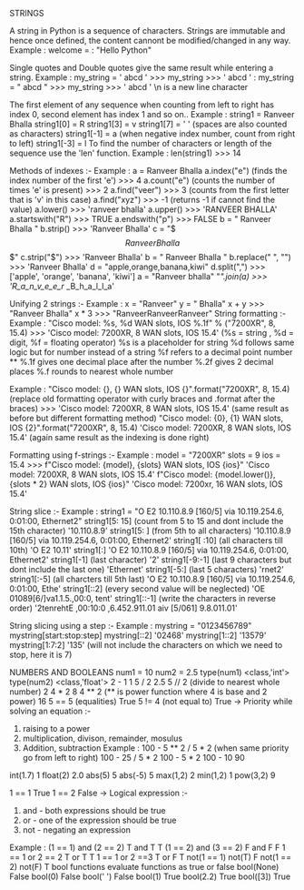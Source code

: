 STRINGS

A string in Python is a sequence of characters. Strings are immutable and hence once defined, the content cannont be modified/changed in any way.
Example : welcome = : "Hello Python"

Single quotes and Double quotes give the same result while entering a string.
Example : my_string = ' abcd ' 
      >>> my_string
      >>> ' abcd '
        : my_string = " abcd "
      >>> my_string
      >>> ' abcd '
\n is a new line character

The first element of any sequence when counting from left to right has index 0, second element has index 1 and so on..
Example : string1 = Ranveer Bhalla
          string1[0] = R
          string1[3] = v
          string1[7] = ' ' (spaces are also counted as characters)
          string1[-1] = a  (when negative index number, count from right to left)
          string1[-3] = l
To find the number of characters or length of the sequence use the 'len' function.
Example : len(string1)
      >>> 14

Methods of indexes :-
Example : a = Ranveer Bhalla
          a.index("e") (finds the index number of the first 'e')
      >>> 4
          a.count("e") (counts the number of times 'e' is present)
      >>> 2
          a.find("veer") 
      >>> 3            (counts from the first letter that is 'v' in this case)
          a.find("xyz")
      >>> -1           (returns -1 if cannot find the value)
          a.lower()
      >>> 'ranveer bhalla'
          a.upper()
      >>> 'RANVEER BHALLA'
          a.startswith("R")
      >>> TRUE
          a.endswith("p")
      >>> FALSE
          b = "   Ranveer Bhalla   "
          b.strip()
       >>> 'Ranveer Bhalla'
          c = "$$$Ranveer Bhalla$$$"
          c.strip("$")
       >>> 'Ranveer Bhalla'
          b = "   Ranveer Bhalla   "
          b.replace(" ", "")
       >>> 'Ranveer Bhalla'
          d = "apple,orange,banana,kiwi"
          d.split(",")
        >>> ['apple', 'orange', 'banana', 'kiwi']
          a = "Ranveer bhalla"
          "_".join(a)
        >>> 'R_a_n_v_e_e_r_ _B_h_a_l_l_a'
      
 Unifying 2 strings :-
 Example : x = "Ranveer"
           y = " Bhalla"
           x + y
       >>> "Ranveer Bhalla"
           x * 3
       >>> "RanveerRanveerRanveer"
String formatting :-
Example : "Cisco model: %s, %d WAN slots, IOS %.1f" % ("7200XR", 8, 15.4) 
    >>> 'Cisco model: 7200XR, 8 WAN slots, IOS 15.4'
(%s = string , %d = digit, %f = floating operator)
%s is a placeholder for string
%d follows same logic but for number instead of a string
%f refers to a decimal point number
** %.1f gives one decimal place after the number
   %.2f gives 2 decimal places
   %.f rounds to nearest whole number
  
Example : "Cisco model: {}, {} WAN slots, IOS {}".format("7200XR", 8, 15.4) (replace old formatting operator with curly braces and .format after the braces)
      >>> 'Cisco model: 7200XR, 8 WAN slots, IOS 15.4' (same result as before but different formatting method)
          "Cisco model: {0}, {1} WAN slots, IOS {2}".format("7200XR", 8, 15.4)
          'Cisco model: 7200XR, 8 WAN slots, IOS 15.4' (again same result as the indexing is done right)
          
Formatting using f-strings :-
Example : model = "7200XR"
          slots = 9
          ios = 15.4
      >>> f"Cisco model: {model}, {slots} WAN slots, IOS {ios}"
          'Cisco model: 7200XR, 8 WAN slots, IOS 15.4'
          f"Cisco model: {model.lower()}, {slots * 2} WAN slots, IOS {ios}"
          'Cisco model: 7200xr, 16 WAN slots, IOS 15.4'
     
String slice :-
Example : string1 = "O E2 10.110.8.9 [160/5] via 10.119.254.6, 0:01:00, Ethernet2"
          string1[5: 15] (count from 5 to 15 and dont include the 15th character)
          '10.110.8.9'
          string1[5: ] (from 5th to all characters)
          '10.110.8.9 [160/5] via 10.119.254.6, 0:01:00, Ethernet2'
          string1[ :10] (all characters till 10th)
          'O E2 10.11'
          string1[:]
          'O E2 10.110.8.9 [160/5] via 10.119.254.6, 0:01:00, Ethernet2'
          string1[-1] (last character)
          '2'
          string1[-9:-1] (last 9 characters but dont include the last one)
          'Ethernet'
          string1[-5:] (last 5 characters)
          'rnet2'
          string1[:-5] (all charcters till 5th last)
          'O E2 10.110.8.9 [160/5] via 10.119.254.6, 0:01:00, Ethe'
          string1[::2] (every second value will be neglected)
          'OE 01089[6/]va1.1.5.,00:0, tent' 
          string1[::-1] (write the characters in reverse order)
          '2tenrehtE ,00:10:0 ,6.452.911.01 aiv [5/061] 9.8.011.01'

String slicing using a step :-
Example : mystring = "0123456789"
          mystring[start:stop:step]
          mystring[::2]
          '02468'
          mystring[1::2]
          '13579'
          mystring[1:7:2]
          '135' (will not include the characters on which we need to stop, here it is 7)
          



NUMBERS AND BOOLEANS
num1 = 10
num2 = 2.5
type(num1)
<class,'int'>
type(num2)
<class,'float'>
2 - 1
1
5 / 2
2.5
5 // 2 (divide to nearest whole number)
2
4 * 2
8
4 ** 2 (** is power function where 4 is base and 2 power)
16
5 == 5 (equalities)
True
5 != 4 (not equal to)
True
-> Priority while solving an equation :-
1) raising to a power
2) multiplication, divison, remainder, mosulus
3) Addition, subtraction
Example : 100 - 5 ** 2 / 5 * 2 (when same priority go from left to right)
          100 - 25 / 5 * 2
          100 - 5 * 2
          100 - 10
          90
    
int(1.7)
1
float(2)
2.0
abs(5)
5
abs(-5)
5
max(1,2)
2
min(1,2)
1
pow(3,2)
9

1 == 1
True
1 == 2
False
-> Logical expression :-
1) and - both expressions should be true
2) or - one of the expression should be true
3) not - negating an expression

Example : (1 == 1) and (2 == 2)
          T and T
          T
          (1 == 2) and (3 == 2)
          F and F
          F
          1 == 1 or 2 == 2
          T or T
          T
          1 == 1 or 2 ==3
          T or F
          T
          not(1 == 1)
          not(T)
          F
          not(1 == 2)
          not(F)
          T
bool functions evaluate functions as true or false
bool(None)
False
bool(0)
False
bool(' ')
False
bool(1)
True
bool(2.2)
True
bool([3])
True


          
